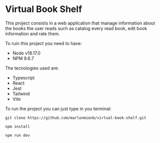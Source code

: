# Virtual Book Shelf

This project consists in a web application that manage information about the books the user reads such as catalog every read book, edit book information and rate them.

To ruin this project you need to have:
- Node v18.17.0
- NPM 9.6.7

The tecnologies used are:
- Typescript
- React
- Jest
- Tailwind
- Vite

To run the project you can just type in you terminal:

`git clone https://github.com/marlonmionb/virtual-book-shelf.git`

`npm install`

`npm run dev`
